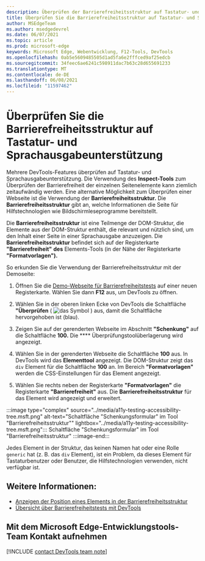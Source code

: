 ```yaml
---
description: Überprüfen der Barrierefreiheitsstruktur auf Tastatur- und Sprachausgabeunterstützung.
title: Überprüfen Sie die Barrierefreiheitsstruktur auf Tastatur- und Sprachausgabeunterstützung
author: MSEdgeTeam
ms.author: msedgedevrel
ms.date: 06/07/2021
ms.topic: article
ms.prod: microsoft-edge
keywords: Microsoft Edge, Webentwicklung, F12-Tools, DevTools
ms.openlocfilehash: 0ab5e5609485505d1ad5fa6e2fffced9af25edcb
ms.sourcegitcommit: 34feec6ae6241c598911dac7b63c28d655691233
ms.translationtype: MT
ms.contentlocale: de-DE
ms.lasthandoff: 06/08/2021
ms.locfileid: "11597462"
---
```

# <a name="check-the-accessibility-tree-for-keyboard-and-screen-reader-support"></a>Überprüfen Sie die Barrierefreiheitsstruktur auf Tastatur- und Sprachausgabeunterstützung

<!-- Accessibility tab: Accessibility Tree -->

Mehrere DevTools-Features überprüfen auf Tastatur- und Sprachausgabeunterstützung.  Die Verwendung des **Inspect-Tools** zum Überprüfen der Barrierefreiheit der einzelnen Seitenelemente kann ziemlich zeitaufwändig werden.  Eine alternative Möglichkeit zum Überprüfen einer Webseite ist die Verwendung der **Barrierefreiheitsstruktur.**  Die **Barrierefreiheitsstruktur** gibt an, welche Informationen die Seite für Hilfstechnologien wie Bildschirmleseprogramme bereitstellt.

Die **Barrierefreiheitsstruktur** ist eine Teilmenge der DOM-Struktur, die Elemente aus der DOM-Struktur enthält, die relevant und nützlich sind, um den Inhalt einer Seite in einer Sprachausgabe anzuzeigen.  Die **Barrierefreiheitsstruktur** befindet sich auf der Registerkarte **"Barrierefreiheit"** **des** Elements-Tools (in der Nähe der Registerkarte **"Formatvorlagen").**


So erkunden Sie die Verwendung der Barrierefreiheitsstruktur mit der Demoseite:

1.  Öffnen Sie die [Demo-Webseite für Barrierefreiheitstests][DevToolsA11yErrorsDemopage] auf einer neuen Registerkarte.  Wählen Sie dann **F12** aus, um DevTools zu öffnen.

1.  Wählen Sie in der oberen linken Ecke von DevTools die Schaltfläche **"Überprüfen** \( ![ das Symbol ](../media/inspect-icon.msft.png) \) aus, damit die Schaltfläche hervorgehoben ist (blau).

1.  Zeigen Sie auf der gerenderten Webseite im Abschnitt **"Schenkung"** auf die Schaltfläche **100.**  Die **** Überprüfungstoolüberlagerung wird angezeigt.

1.  Wählen Sie in der gerenderten Webseite die Schaltfläche **100** aus.  In DevTools wird das **Elementtool** angezeigt.  Die DOM-Struktur zeigt das `div` Element für die Schaltfläche **100** an.  Im Bereich **"Formatvorlagen"** werden die CSS-Einstellungen für das Element angezeigt.

1.  Wählen Sie rechts neben der Registerkarte **"Formatvorlagen"** die Registerkarte **"Barrierefreiheit"** aus.  Die **Barrierefreiheitsstruktur** für das Element wird angezeigt und erweitert.

:::image type="complex" source="../media/a11y-testing-accessibility-tree.msft.png" alt-text="Schaltfläche "Schenkungsformular" im Tool "Barrierefreiheitsstruktur"" lightbox="../media/a11y-testing-accessibility-tree.msft.png":::
    Schaltfläche "Schenkungsformular" im Tool "Barrierefreiheitsstruktur"
:::image-end:::

Jedes Element in der Struktur, das keinen Namen hat oder eine Rolle `generic` hat (z. B. das `div` Element), ist ein Problem, da dieses Element für Tastaturbenutzer oder Benutzer, die Hilfstechnologien verwenden, nicht verfügbar ist.


## <a name="see-also"></a>Weitere Informationen:

*  [Anzeigen der Position eines Elements in der Barrierefreiheitsstruktur][DevtoolsAccessibilityAccessibilityTabViewTree]
*  [Übersicht über Barrierefreiheitstests mit DevTools](accessibility-testing-in-devtools.md)


## <a name="getting-in-touch-with-the-microsoft-edge-devtools-team"></a>Mit dem Microsoft Edge-Entwicklungstools-Team Kontakt aufnehmen  

[!INCLUDE [contact DevTools team note](../includes/contact-devtools-team-note.md)]  


<!-- links -->
[DevtoolsAccessibilityAccessibilityTabViewTree]: accessibility-tab.md#view-the-position-of-an-element-in-the-accessibility-tree "Anzeigen der Position eines Elements in der Barrierefreiheitsstruktur – Testen der Barrierefreiheit mithilfe der Registerkarte &quot;Barrierefreiheit&quot; | Microsoft-Dokumente"
[DevToolsA11yErrorsDemopage]: https://microsoftedge.github.io/DevToolsSamples/a11y-testing/page-with-errors.html "Demowebseite für Barrierefreiheitstests | GitHub"
